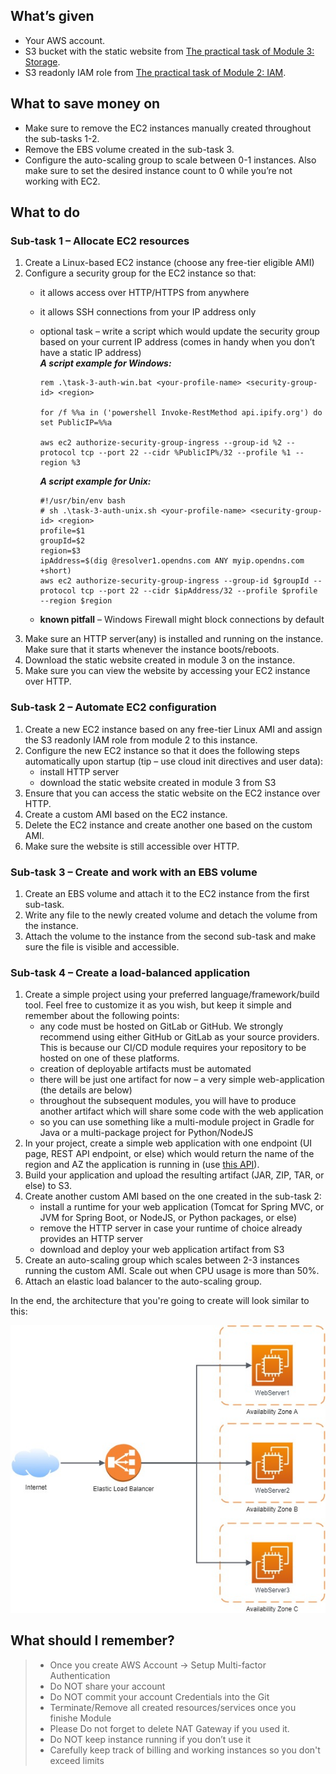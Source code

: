 ## What’s given
- Your AWS account. 
- S3 bucket with the static website from [The practical task of Module 3: Storage](../03-Storage/04-Practical.md).
- S3 readonly IAM role from [The practical task of Module 2: IAM](../02-IAM/05-Practice.md).

## What to save money on

- Make sure to remove the EC2 instances manually created throughout the sub-tasks 1-2.
- Remove the EBS volume created in the sub-task 3.
- Configure the auto-scaling group to scale between 0-1 instances.
  Also make sure to set the desired instance count to 0 while you’re not working with EC2.
  
## What to do

### Sub-task 1 – Allocate EC2 resources

1. Create a Linux-based EC2 instance (choose any free-tier eligible AMI)
2. Configure a security group for the EC2 instance so that:
   - it allows access over HTTP/HTTPS from anywhere
   - it allows SSH connections from your IP address only
   - optional task – write a script which would update the security group based on your current IP address (comes in handy when you don’t have a static IP address)  
      **_A script example for Windows:_**
      ```
      rem .\task-3-auth-win.bat <your-profile-name> <security-group-id> <region>
      
      for /f %%a in ('powershell Invoke-RestMethod api.ipify.org') do set PublicIP=%%a
      
      aws ec2 authorize-security-group-ingress --group-id %2 --protocol tcp --port 22 --cidr %PublicIP%/32 --profile %1 --region %3
      ```
     
      **_A script example for Unix:_**
      ```
      #!/usr/bin/env bash
      # sh .\task-3-auth-unix.sh <your-profile-name> <security-group-id> <region>
      profile=$1
      groupId=$2
      region=$3
      ipAddress=$(dig @resolver1.opendns.com ANY myip.opendns.com +short) 
      aws ec2 authorize-security-group-ingress --group-id $groupId --protocol tcp --port 22 --cidr $ipAddress/32 --profile $profile --region $region
      ```
   - **known pitfall** – Windows Firewall might block connections by default
3. Make sure an HTTP server(any) is installed and running on the instance. Make sure that it starts whenever the instance boots/reboots.
4. Download the static website created in module 3 on the instance.
5. Make sure you can view the website by accessing your EC2 instance over HTTP.

### Sub-task 2 – Automate EC2 configuration

1. Create a new EC2 instance based on any free-tier Linux AMI and assign the S3 readonly IAM role from module 2 to this instance.
2. Configure the new EC2 instance so that it does the following steps automatically upon startup (tip – use cloud init directives and user data):
   - install HTTP server
   - download the static website created in module 3 from S3
3. Ensure that you can access the static website on the EC2 instance over HTTP.
4. Create a custom AMI based on the EC2 instance.
5. Delete the EC2 instance and create another one based on the custom AMI.
6. Make sure the website is still accessible over HTTP.

### Sub-task 3 – Create and work with an EBS volume

1. Create an EBS volume and attach it to the EC2 instance from the first sub-task.
2. Write any file to the newly created volume and detach the volume from the instance.
3. Attach the volume to the instance from the second sub-task and make sure the file is visible and accessible.

### Sub-task 4 – Create a load-balanced application

1. Create a simple project using your preferred language/framework/build tool. Feel free to customize it as you wish, but keep it simple and remember about the following points:
   - any code must be hosted on GitLab or GitHub.
     We strongly recommend using either GitHub or GitLab as your source providers.
     This is because our CI/CD module requires your repository to be hosted on one of these platforms.
   - creation of deployable artifacts must be automated
   - there will be just one artifact for now – a very simple web-application (the details are below)
   - throughout the subsequent modules, you will have to produce another artifact which will share some code with the web application
   - so you can use something like a multi-module project in Gradle for Java or a multi-package project for Python/NodeJS
2. In your project, create a simple web application with one endpoint (UI page, REST API endpoint, or else) which would return the name of the region and AZ the application is running in (use [this API](https://docs.aws.amazon.com/AWSJavaSDK/latest/javadoc/com/amazonaws/util/EC2MetadataUtils.html)).
3. Build your application and upload the resulting artifact (JAR, ZIP, TAR, or else) to S3.
4. Create another custom AMI based on the one created in the sub-task 2:
   - install a runtime for your web application (Tomcat for Spring MVC, or JVM for Spring Boot, or NodeJS, or Python packages, or else)
   - remove the HTTP server in case your runtime of choice already provides an HTTP server
   - download and deploy your web application artifact from S3
5. Create an auto-scaling group which scales between 2-3 instances running the custom AMI. Scale out when CPU usage is more than 50%.
6. Attach an elastic load balancer to the auto-scaling group.

In the end, the architecture that you're going to create will look similar to this:

![]( assets/ELB.jpg)

## What should I remember?

> - Once you create AWS Account -> Setup Multi-factor Authentication
> - Do NOT share your account
> - Do NOT commit your account Credentials into the Git
> - Terminate/Remove all created resources/services once you finishe Module
> - Please Do not forget to delete NAT Gateway if you used it.
> - Do NOT keep instance running if you don’t use it
> - Carefully keep track of billing and working instances so you don't exceed limits
